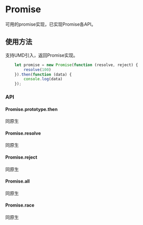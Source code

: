 # Promise
可用的promise实现，已实现Promise各API。

## 使用方法
支持UMD引入，返回Promise实现。
```javascript
    let promise = new Promise(function (resolve, reject) {
        resolve(100)
    }).then(function (data) {
        console.log(data)
    });
```

### API

#### Promise.prototype.then
同原生

#### Promise.resolve
同原生

#### Promise.reject
同原生

#### Promise.all
同原生

#### Promise.race
同原生
